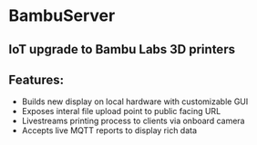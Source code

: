 # BambuServer
## IoT upgrade to Bambu Labs 3D printers
## Features:
- Builds new display on local hardware with customizable GUI
- Exposes interal file upload point to public facing URL
- Livestreams printing process to clients via onboard camera
- Accepts live MQTT reports to display rich data
